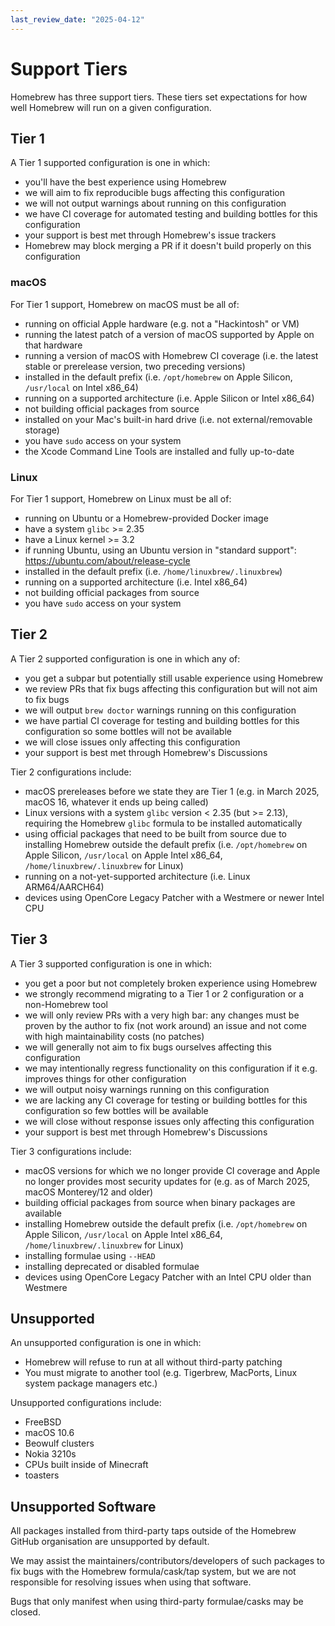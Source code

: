 ```yaml
---
last_review_date: "2025-04-12"
---
```


# Support Tiers

Homebrew has three support tiers. These tiers set expectations for how well Homebrew will run on a given configuration.

## Tier 1

A Tier 1 supported configuration is one in which:

- you'll have the best experience using Homebrew
- we will aim to fix reproducible bugs affecting this configuration
- we will not output warnings about running on this configuration
- we have CI coverage for automated testing and building bottles for this configuration
- your support is best met through Homebrew's issue trackers
- Homebrew may block merging a PR if it doesn't build properly on this configuration

### macOS

For Tier 1 support, Homebrew on macOS must be all of:

- running on official Apple hardware (e.g. not a "Hackintosh" or VM)
- running the latest patch of a version of macOS supported by Apple on that hardware
- running a version of macOS with Homebrew CI coverage (i.e. the latest stable or prerelease version, two preceding versions)
- installed in the default prefix (i.e. `/opt/homebrew` on Apple Silicon, `/usr/local` on Intel x86_64)
- running on a supported architecture (i.e. Apple Silicon or Intel x86_64)
- not building official packages from source
- installed on your Mac's built-in hard drive (i.e. not external/removable storage)
- you have `sudo` access on your system
- the Xcode Command Line Tools are installed and fully up-to-date

### Linux

For Tier 1 support, Homebrew on Linux must be all of:

- running on Ubuntu or a Homebrew-provided Docker image
- have a system `glibc` >= 2.35
- have a Linux kernel >= 3.2
- if running Ubuntu, using an Ubuntu version in "standard support": <https://ubuntu.com/about/release-cycle>
- installed in the default prefix (i.e. `/home/linuxbrew/.linuxbrew`)
- running on a supported architecture (i.e. Intel x86_64)
- not building official packages from source
- you have `sudo` access on your system

## Tier 2

A Tier 2 supported configuration is one in which any of:

- you get a subpar but potentially still usable experience using Homebrew
- we review PRs that fix bugs affecting this configuration but will not aim to fix bugs
- we will output `brew doctor` warnings running on this configuration
- we have partial CI coverage for testing and building bottles for this configuration so some bottles will not be available
- we will close issues only affecting this configuration
- your support is best met through Homebrew's Discussions

Tier 2 configurations include:

- macOS prereleases before we state they are Tier 1 (e.g. in March 2025, macOS 16, whatever it ends up being called)
- Linux versions with a system `glibc` version < 2.35 (but >= 2.13), requiring the Homebrew `glibc` formula to be installed automatically
- using official packages that need to be built from source due to installing Homebrew outside the default prefix
  (i.e. `/opt/homebrew` on Apple Silicon, `/usr/local` on Apple Intel x86_64, `/home/linuxbrew/.linuxbrew` for Linux)
- running on a not-yet-supported architecture (i.e. Linux ARM64/AARCH64)
- devices using OpenCore Legacy Patcher with a Westmere or newer Intel CPU

## Tier 3

A Tier 3 supported configuration is one in which:

- you get a poor but not completely broken experience using Homebrew
- we strongly recommend migrating to a Tier 1 or 2 configuration or a non-Homebrew tool
- we will only review PRs with a very high bar: any changes must be proven by the author to fix (not work around) an issue and not come with high maintainability costs (no patches)
- we will generally not aim to fix bugs ourselves affecting this configuration
- we may intentionally regress functionality on this configuration if it e.g. improves things for other configuration
- we will output noisy warnings running on this configuration
- we are lacking any CI coverage for testing or building bottles for this configuration so few bottles will be available
- we will close without response issues only affecting this configuration
- your support is best met through Homebrew's Discussions

Tier 3 configurations include:

- macOS versions for which we no longer provide CI coverage and Apple no longer provides most security updates for (e.g. as of March 2025, macOS Monterey/12 and older)
- building official packages from source when binary packages are available
- installing Homebrew outside the default prefix (i.e. `/opt/homebrew` on Apple Silicon, `/usr/local` on Apple Intel x86_64, `/home/linuxbrew/.linuxbrew` for Linux)
- installing formulae using `--HEAD`
- installing deprecated or disabled formulae
- devices using OpenCore Legacy Patcher with an Intel CPU older than Westmere

## Unsupported

An unsupported configuration is one in which:

- Homebrew will refuse to run at all without third-party patching
- You must migrate to another tool (e.g. Tigerbrew, MacPorts, Linux system package managers etc.)

Unsupported configurations include:

- FreeBSD
- macOS 10.6
- Beowulf clusters
- Nokia 3210s
- CPUs built inside of Minecraft
- toasters

## Unsupported Software

All packages installed from third-party taps outside of the Homebrew GitHub organisation are unsupported by default.

We may assist the maintainers/contributors/developers of such packages to fix bugs with the Homebrew formula/cask/tap system, but we are not responsible for resolving issues when using that software.

Bugs that only manifest when using third-party formulae/casks may be closed.
